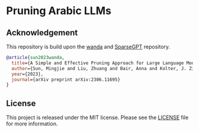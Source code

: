 # Pruning Arabic LLMs



## Acknowledgement
This repository is build upon the [wanda](https://eric-mingjie.github.io/wanda/home.html) and [SparseGPT](https://github.com/IST-DASLab/sparsegpt) repository.

```bibtex
@article{sun2023wanda,
  title={A Simple and Effective Pruning Approach for Large Language Models}, 
  author={Sun, Mingjie and Liu, Zhuang and Bair, Anna and Kolter, J. Zico},
  year={2023},
  journal={arXiv preprint arXiv:2306.11695}
}
```

## License
This project is released under the MIT license. Please see the [LICENSE](LICENSE) file for more information.
